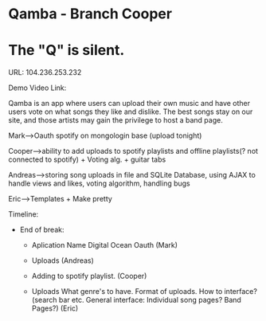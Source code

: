 Qamba - Branch Cooper
=====

The "Q" is silent.
=====
URL: 104.236.253.232

Demo Video Link: 

Qamba is an app where users can upload their own music and have other users vote on what songs they like and dislike. The best songs stay on our site, and those artists may gain the privilege to host a band page.


Mark-->Oauth spotify on mongologin base (upload tonight) 

Cooper-->ability to add uploads to spotify playlists and offline playlists(? not connected to spotify) + Voting alg. + guitar tabs 

Andreas-->storing song uploads in file and SQLite Database, using AJAX to handle views and likes, voting algorithm, handling bugs

Eric-->Templates + Make pretty

Timeline:
* End of break: 
  * Aplication Name Digital Ocean Oauth (Mark) 

  * Uploads (Andreas) 

  * Adding to spotify playlist. (Cooper)

  * Uploads What genre's to have. Format of uploads. How to interface? (search bar etc. General interface: Individual song pages? Band Pages?) (Eric)
